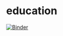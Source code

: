 # education
[![Binder](http://mybinder.org/badge.svg)](http://mybinder.org:/repo/bgajdzis/education)
